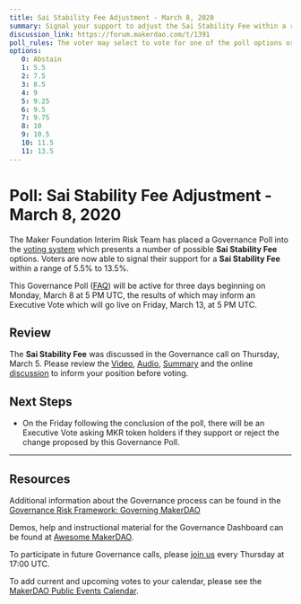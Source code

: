 ```yaml
---
title: Sai Stability Fee Adjustment - March 8, 2020
summary: Signal your support to adjust the Sai Stability Fee within a range of 5.5% to 13.5%
discussion_link: https://forum.makerdao.com/t/1391
poll_rules: The voter may select to vote for one of the poll options or they may elect to abstain from the poll entirely
options:
   0: Abstain
   1: 5.5
   2: 7.5
   3: 8.5
   4: 9
   5: 9.25
   6: 9.5
   7: 9.75
   8: 10
   9: 10.5
   10: 11.5
   11: 13.5
---
```

# Poll: Sai Stability Fee Adjustment - March 8, 2020

The Maker Foundation Interim Risk Team has placed a Governance Poll into the [voting system](https://vote.makerdao.com/polling) which presents a number of possible **Sai Stability Fee** options. Voters are now able to signal their support for a **Sai Stability Fee** within a range of 5.5% to 13.5%.

This Governance Poll ([FAQ](https://community-development.makerdao.com/makerdao-scd-faqs/scd-faqs/governance)) will be active for three days beginning on Monday, March 8 at 5 PM UTC, the results of which may inform an Executive Vote which will go live on Friday, March 13, at 5 PM UTC.

## Review

The **Sai Stability Fee** was discussed in the Governance call on Thursday, March 5. Please review the [Video](https://www.youtube.com/playlist?list=PLLzkWCj8ywWNq5-90-Id6VPSsrk4OWVan), [Audio](https://soundcloud.com/makerdao/sets/governance-and-risk), [Summary](https://community-development.makerdao.com/governance/governance-and-risk-meetings/summaries) and the online [discussion](https://forum.makerdao.com/c/governance) to inform your position before voting.

## Next Steps

* On the Friday following the conclusion of the poll, there will be an Executive Vote asking MKR token holders if they support or reject the change proposed by this Governance Poll.

---

## Resources

Additional information about the Governance process can be found in the [Governance Risk Framework: Governing MakerDAO](https://community-development.makerdao.com/governance/governance-risk-framework)

Demos, help and instructional material for the Governance Dashboard can be found at [Awesome MakerDAO](https://awesome.makerdao.com/#voting).

To participate in future Governance calls, please [join us](https://community-development.makerdao.com/governance/governance-and-risk-meetings) every Thursday at 17:00 UTC.

To add current and upcoming votes to your calendar, please see the [MakerDAO Public Events Calendar](https://calendar.google.com/calendar/embed?src=makerdao.com_3efhm2ghipksegl009ktniomdk%40group.calendar.google.com&ctz=America%2FLos_Angeles).
